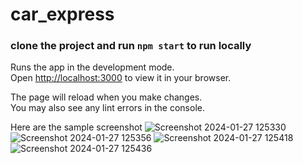 # car_express

### clone the project and run `npm start` to run locally

Runs the app in the development mode.\
Open [http://localhost:3000](http://localhost:3000) to view it in your browser.

The page will reload when you make changes.\
You may also see any lint errors in the console.

Here are the sample screenshot
![Screenshot 2024-01-27 125330](https://github.com/vamshiKodem/car_express/assets/139354055/7eecd30a-fd78-4e1b-860b-1df486eb3bdf)
![Screenshot 2024-01-27 125356](https://github.com/vamshiKodem/car_express/assets/139354055/0ab5848c-0b67-4294-8d28-46a329e0c410)
![Screenshot 2024-01-27 125418](https://github.com/vamshiKodem/car_express/assets/139354055/e7bc210d-c0f7-44f8-8ec2-048afb440e48)
![Screenshot 2024-01-27 125436](https://github.com/vamshiKodem/car_express/assets/139354055/8add816b-7dea-4822-a658-07e38a7b3537)
